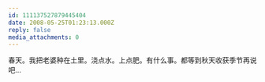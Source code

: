 ```yaml
---
id: 111137527879445404
date: 2008-05-25T01:23:13.000Z
reply: false
media_attachments: 0
---
```


春天。我把老婆种在土里。浇点水。上点肥。有什么事。都等到秋天收获季节再说吧...


